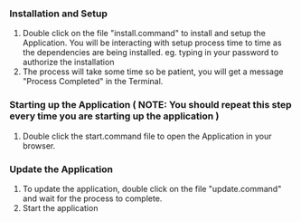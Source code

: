 ### Installation and Setup
1. Double click on the file "install.command" to install and setup the Application.
You will be interacting with setup process time to time as the dependencies are being installed. eg. typing in your password to authorize the installation
2. The process will take some time so be patient, you will get a message "Process Completed" in the Terminal.

### Starting up the Application ( NOTE: You should repeat this step every time you are starting up the application ) 
1. Double click the start.command file to open the Application in your browser.
   
### Update the Application
1. To update the application, double click on the file "update.command" and wait for the process to complete.
2. Start the application